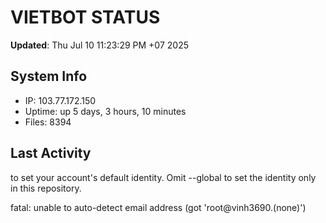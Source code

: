 # VIETBOT STATUS
**Updated**: Thu Jul 10 11:23:29 PM +07 2025

## System Info
- IP: 103.77.172.150
- Uptime: up 5 days, 3 hours, 10 minutes
- Files: 8394

## Last Activity

to set your account's default identity.
Omit --global to set the identity only in this repository.

fatal: unable to auto-detect email address (got 'root@vinh3690.(none)')
